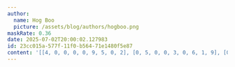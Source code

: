 ```yaml
---
author:
  name: Hog Boo
  picture: /assets/blog/authors/hogboo.png
maskRate: 0.36
date: 2025-07-02T20:00:02.127983
id: 23cc015a-577f-11f0-b564-71e1480f5e87
content: '[[4, 0, 0, 0, 0, 9, 5, 0, 2], [0, 5, 0, 0, 3, 0, 6, 1, 9], [0, 6, 1, 2, 0, 5, 8, 4, 3], [1, 0, 0, 3, 9, 2, 4, 5, 7], [0, 7, 0, 5, 1, 0, 2, 9, 0], [5, 0, 2, 0, 4, 0, 3, 6, 0], [8, 0, 5, 4, 2, 0, 0, 3, 6], [7, 4, 9, 0, 8, 3, 0, 2, 0], [6, 2, 3, 9, 0, 1, 7, 0, 4]]'
---
```

